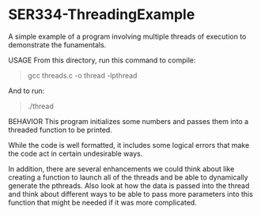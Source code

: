 # SER334-ThreadingExample
A simple example of a program involving multiple threads of execution to demonstrate the funamentals.

USAGE
From this directory, run this command to compile:
> gcc threads.c -o thread -lpthread

And to run:
> ./thread

BEHAVIOR
This program initializes some numbers and passes them into a threaded function to be printed.

While the code is well formatted, it includes some logical errors that make the code act in certain undesirable ways.

In addition, there are several enhancements we could think about like creating a function to launch all of the threads and be able to dynamically generate the pthreads.  Also look at how the data is passed into the thread and think about different ways to be able to pass more parameters into this function that might be needed if it was more complicated.
